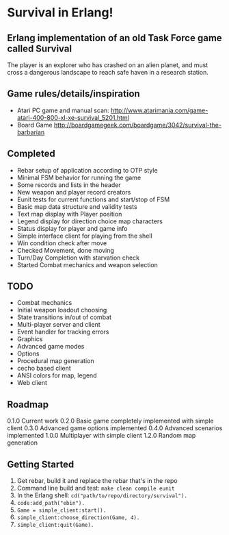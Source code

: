 # Survival in Erlang!
## Erlang implementation of an old Task Force game called Survival

The player is an explorer who has crashed on an alien planet, and must
cross a dangerous landscape to reach safe haven in a research station.

## Game rules/details/inspiration
 * Atari PC game and manual scan: http://www.atarimania.com/game-atari-400-800-xl-xe-survival_5201.html
 * Board Game http://boardgamegeek.com/boardgame/3042/survival-the-barbarian

## Completed
 * Rebar setup of application according to OTP style
 * Minimal FSM behavior for running the game
 * Some records and lists in the header
 * New weapon and player record creators
 * Eunit tests for current functions and start/stop of FSM
 * Basic map data structure and validity tests
 * Text map display with Player position
 * Legend display for direction choice map characters
 * Status display for player and game info
 * Simple interface client for playing from the shell
 * Win condition check after move
 * Checked Movement, done moving
 * Turn/Day Completion with starvation check
 * Started Combat mechanics and weapon selection
 
## TODO
 * Combat mechanics
 * Initial weapon loadout choosing
 * State transitions in/out of combat
 * Multi-player server and client
 * Event handler for tracking errors
 * Graphics
 * Advanced game modes
 * Options
 * Procedural map generation
 * cecho based client
 * ANSI colors for map, legend
 * Web client
 
## Roadmap
 0.1.0 Current work
 0.2.0 Basic game completely implemented with simple client
 0.3.0 Advanced game options implemented
 0.4.0 Advanced scenarios implemented
 1.0.0 Multiplayer with simple client
 1.2.0 Random map generation
 
## Getting Started
 1. Get rebar, build it and replace the rebar that's in the repo
 2. Command line build and test: `make clean compile eunit`
 3. In the Erlang shell: `cd("path/to/repo/directory/survival").` 
 3. `code:add_path("ebin").`
 4. `Game = simple_client:start().`
 5. `simple_client:choose_direction(Game, 4).`
 6. `simple_client:quit(Game).` 
 